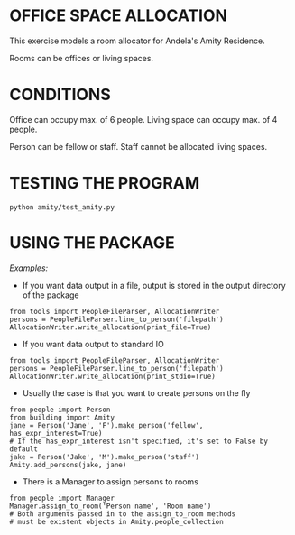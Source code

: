 OFFICE SPACE ALLOCATION
=======================

This exercise models a room allocator for Andela's Amity Residence.

Rooms can be offices or living spaces.

CONDITIONS
==========

Office can occupy max. of 6 people.
Living space can occupy max. of 4 people.

Person can be fellow or staff.
Staff cannot be allocated living spaces.

TESTING THE PROGRAM
===================
```
python amity/test_amity.py
```

USING THE PACKAGE
=================

*Examples:*

* If you want data output in a file, output is stored in the output directory of the package

```
from tools import PeopleFileParser, AllocationWriter
persons = PeopleFileParser.line_to_person('filepath')
AllocationWriter.write_allocation(print_file=True)

```

* If you want data output to standard IO
```
from tools import PeopleFileParser, AllocationWriter
persons = PeopleFileParser.line_to_person('filepath')
AllocationWriter.write_allocation(print_stdio=True)
```

* Usually the case is that you want to create persons on the fly
```
from people import Person
from building import Amity
jane = Person('Jane', 'F').make_person('fellow', has_expr_interest=True)
# If the has_expr_interest isn't specified, it's set to False by default
jake = Person('Jake', 'M').make_person('staff')
Amity.add_persons(jake, jane)
```

* There is a Manager to assign persons to rooms
```
from people import Manager
Manager.assign_to_room('Person name', 'Room name')
# Both arguments passed in to the assign_to_room methods 
# must be existent objects in Amity.people_collection
```